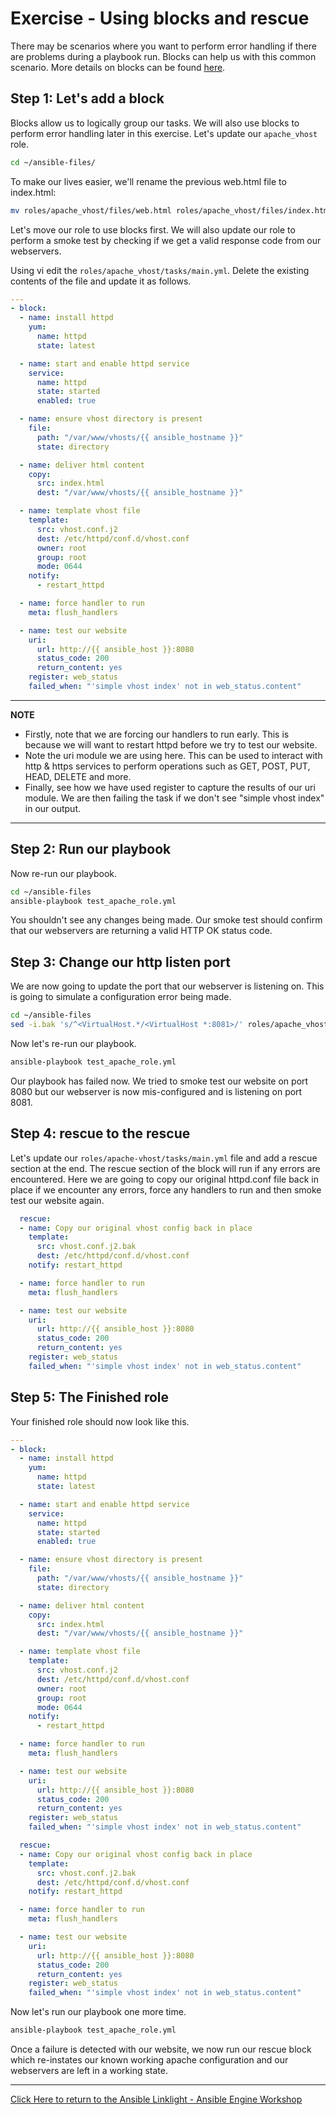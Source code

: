 # Exercise - Using blocks and rescue

There may be scenarios where you want to perform error handling if there are problems during a playbook run. Blocks can help us with this common scenario. More details on blocks can be found [here](https://docs.ansible.com/ansible/latest/user_guide/playbooks_blocks.html).

## Step 1: Let's add a block

Blocks allow us to logically group our tasks. We will also use blocks to perform error handling later in this exercise. Let's update our `apache_vhost` role.

```bash
cd ~/ansible-files/
```

To make our lives easier, we'll rename the previous web.html file to index.html:

```bash
mv roles/apache_vhost/files/web.html roles/apache_vhost/files/index.html
```

Let's move our role to use blocks first. We will also update our role to perform a smoke test by checking if we get a valid response code from our webservers.

Using vi edit the `roles/apache_vhost/tasks/main.yml`. Delete the existing contents of the file and update it as follows.

<!-- {% raw %} -->
```yaml
---
- block:
  - name: install httpd
    yum:
      name: httpd
      state: latest

  - name: start and enable httpd service
    service:
      name: httpd
      state: started
      enabled: true

  - name: ensure vhost directory is present
    file:
      path: "/var/www/vhosts/{{ ansible_hostname }}"
      state: directory

  - name: deliver html content
    copy:
      src: index.html
      dest: "/var/www/vhosts/{{ ansible_hostname }}"

  - name: template vhost file
    template:
      src: vhost.conf.j2
      dest: /etc/httpd/conf.d/vhost.conf
      owner: root
      group: root
      mode: 0644
    notify:
      - restart_httpd

  - name: force handler to run
    meta: flush_handlers

  - name: test our website 
    uri:
      url: http://{{ ansible_host }}:8080
      status_code: 200
      return_content: yes
    register: web_status
    failed_when: "'simple vhost index' not in web_status.content"

```
<!-- {% endraw %} -->

---
**NOTE**

* Firstly, note that we are forcing our handlers to run early. This is because we will want to restart httpd before we try to test our website. 
* Note the uri module we are using here. This can be used to interact with http & https services to perform operations such as GET, POST, PUT, HEAD, DELETE and more.
* Finally, see how we have used register to capture the results of our uri module. We are then failing the task if we don't see "simple vhost index" in our output.


---

## Step 2: Run our playbook

Now re-run our playbook. 

```bash
cd ~/ansible-files
ansible-playbook test_apache_role.yml
```

You shouldn't see any changes being made. Our smoke test should confirm that our webservers are returning a valid HTTP OK status code.

## Step 3: Change our http listen port

We are now going to update the port that our webserver is listening on. This is going to simulate a configuration error being made.

```bash
cd ~/ansible-files
sed -i.bak 's/^<VirtualHost.*/<VirtualHost *:8081>/' roles/apache_vhost/templates/vhost.conf.j2
```
Now let's re-run our playbook.

```bash
ansible-playbook test_apache_role.yml
```

Our playbook has failed now. We tried to smoke test our website on port 8080 but our webserver is now mis-configured and is listening on port 8081.

## Step 4: rescue to the rescue

Let's update our `roles/apache-vhost/tasks/main.yml` file and add a rescue section at the end. The rescue section of the block will run if any errors are encountered. Here we are going to copy our original httpd.conf file back in place if we encounter any errors, force any handlers to run and then smoke test our website again.

<!-- {% raw %} -->
```yaml
  rescue:
  - name: Copy our original vhost config back in place
    template:
      src: vhost.conf.j2.bak
      dest: /etc/httpd/conf.d/vhost.conf
    notify: restart_httpd

  - name: force handler to run
    meta: flush_handlers

  - name: test our website
    uri:
      url: http://{{ ansible_host }}:8080
      status_code: 200
      return_content: yes
    register: web_status
    failed_when: "'simple vhost index' not in web_status.content"
```
<!-- {% endraw %} -->

## Step 5: The Finished role

Your finished role should now look like this.

<!-- {% raw %} -->
```yaml
---
- block:
  - name: install httpd
    yum:
      name: httpd
      state: latest

  - name: start and enable httpd service
    service:
      name: httpd
      state: started
      enabled: true

  - name: ensure vhost directory is present
    file:
      path: "/var/www/vhosts/{{ ansible_hostname }}"
      state: directory

  - name: deliver html content
    copy:
      src: index.html
      dest: "/var/www/vhosts/{{ ansible_hostname }}"

  - name: template vhost file
    template:
      src: vhost.conf.j2
      dest: /etc/httpd/conf.d/vhost.conf
      owner: root
      group: root
      mode: 0644
    notify:
      - restart_httpd

  - name: force handler to run
    meta: flush_handlers

  - name: test our website 
    uri:
      url: http://{{ ansible_host }}:8080
      status_code: 200
      return_content: yes
    register: web_status
    failed_when: "'simple vhost index' not in web_status.content"

  rescue:
  - name: Copy our original vhost config back in place
    template:
      src: vhost.conf.j2.bak
      dest: /etc/httpd/conf.d/vhost.conf
    notify: restart_httpd

  - name: force handler to run
    meta: flush_handlers

  - name: test our website
    uri:
      url: http://{{ ansible_host }}:8080
      status_code: 200
      return_content: yes
    register: web_status
    failed_when: "'simple vhost index' not in web_status.content"
```
<!-- {% endraw %} -->

Now let's run our playbook one more time. 

```bash
ansible-playbook test_apache_role.yml
```

Once a failure is detected with our website, we now run our rescue block which re-instates our known working apache configuration and our webservers are left in a working state.


---

[Click Here to return to the Ansible Linklight - Ansible Engine Workshop](../README.md)
